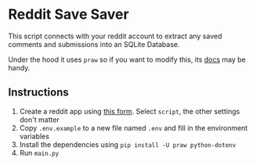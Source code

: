 # Reddit Save Saver

This script connects with your reddit account to extract any saved comments and submissions into an SQLite Database.

Under the hood it uses `praw` so if you want to modify this, its [docs](https://praw.readthedocs.io/en/latest/index.html) may be handy.

## Instructions

1. Create a reddit app using [this form](https://www.reddit.com/prefs/apps/). Select `script`, the other settings don't matter
2. Copy `.env.example` to a new file named `.env` and fill in the environment variables
3. Install the dependencies using `pip install -U praw python-dotenv`
4. Run `main.py`
